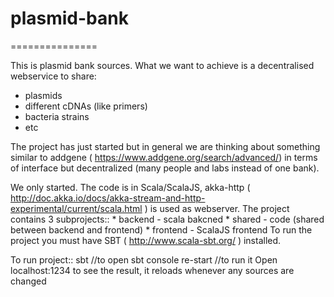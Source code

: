 # plasmid-bank
===============

This is plasmid bank sources.
What we want to achieve is a decentralised webservice to share:
 * plasmids
 * different cDNAs (like primers)
 * bacteria strains
 * etc

The project has just started but in general we are thinking about something similar to addgene
( https://www.addgene.org/search/advanced/) in terms of interface but decentralized
(many people and labs instead of one bank).

We only started. The code is in Scala/ScalaJS, akka-http ( http://doc.akka.io/docs/akka-stream-and-http-experimental/current/scala.html )
is used as webserver. 
The project contains 3 subprojects:: 
    * backend - scala bakcned
    * shared -  code (shared between backend and frontend)
    * frontend - ScalaJS frontend 
To run the project you must have SBT ( http://www.scala-sbt.org/ ) installed.

To run project::
    sbt //to open sbt console
    re-start //to run it
    Open localhost:1234 to see the result, it reloads whenever any sources are changed